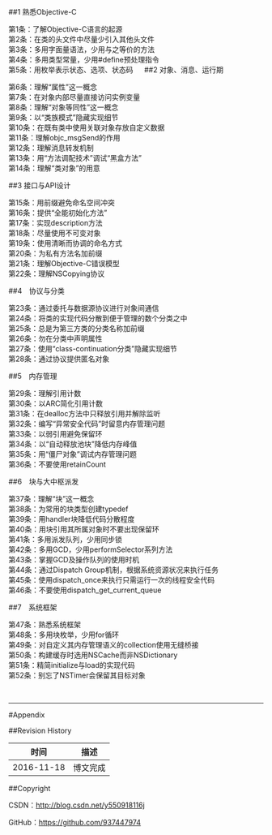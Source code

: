 ##1 熟悉Objective-C
 
第1条：了解Objective-C语言的起源  
第2条：在类的头文件中尽量少引入其他头文件  
第3条：多用字面量语法，少用与之等价的方法  
第4条：多用类型常量，少用#define预处理指令  
第5条：用枚举表示状态、选项、状态码
　 
##2 对象、消息、运行期

第6条：理解“属性”这一概念  
第7条：在对象内部尽量直接访问实例变量  
第8条：理解“对象等同性”这一概念  
第9条：以“类族模式”隐藏实现细节  
第10条：在既有类中使用关联对象存放自定义数据  
第11条：理解objc_msgSend的作用  
第12条：理解消息转发机制  
第13条：用“方法调配技术”调试“黑盒方法”  
第14条：理解“类对象”的用意

##3 接口与API设计

第15条：用前缀避免命名空间冲突  
第16条：提供“全能初始化方法”  
第17条：实现description方法  
第18条：尽量使用不可变对象  
第19条：使用清晰而协调的命名方式  
第20条：为私有方法名加前缀  
第21条：理解Objective-C错误模型  
第22条：理解NSCopying协议

##4　协议与分类

第23条：通过委托与数据源协议进行对象间通信  
第24条：将类的实现代码分散到便于管理的数个分类之中  
第25条：总是为第三方类的分类名称加前缀  
第26条：勿在分类中声明属性  
第27条：使用“class-continuation分类”隐藏实现细节  
第28条：通过协议提供匿名对象

##5　内存管理  

第29条：理解引用计数  
第30条：以ARC简化引用计数  
第31条：在dealloc方法中只释放引用并解除监听  
第32条：编写“异常安全代码”时留意内存管理问题  
第33条：以弱引用避免保留环  
第34条：以“自动释放池块”降低内存峰值  
第35条：用“僵尸对象”调试内存管理问题  
第36条：不要使用retainCount

##6　块与大中枢派发  

第37条：理解“块”这一概念  
第38条：为常用的块类型创建typedef  
第39条：用handler块降低代码分散程度  
第40条：用块引用其所属对象时不要出现保留环  
第41条：多用派发队列，少用同步锁  
第42条：多用GCD，少用performSelector系列方法  
第43条：掌握GCD及操作队列的使用时机  
第44条：通过Dispatch Group机制，根据系统资源状况来执行任务  
第45条：使用dispatch_once来执行只需运行一次的线程安全代码  
第46条：不要使用dispatch_get_current_queue  

##7　系统框架

第47条：熟悉系统框架   
第48条：多用块枚举，少用for循环   
第49条：对自定义其内存管理语义的collection使用无缝桥接  
第50条：构建缓存时选用NSCache而非NSDictionary  
第51条：精简initialize与load的实现代码  
第52条：别忘了NSTimer会保留其目标对象  

&#160;

----------

#Appendix

##Revision History

| 时间 | 描述 |
| ---- | ---- |
| 2016-11-18 | 博文完成 |

##Copyright

CSDN：http://blog.csdn.net/y550918116j

GitHub：https://github.com/937447974